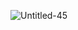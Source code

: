 ![Untitled-45](https://user-images.githubusercontent.com/115630356/226172112-b37baeff-c36d-48f6-b3b8-8a0cb387045d.jpg)

